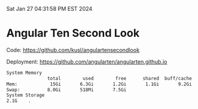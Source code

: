 Sat Jan 27 04:31:58 PM EST 2024

# Angular Ten Second Look

Code: https://github.com/kusl/angulartensecondlook

Deployment: https://github.com/angularten/angularten.github.io

```bash
System Memory
               total        used        free      shared  buff/cache   available
Mem:            15Gi       6.3Gi       1.2Gi       1.1Gi       9.2Gi       9.0Gi
Swap:          8.0Gi       518Mi       7.5Gi
System Storage
2.1G	.

